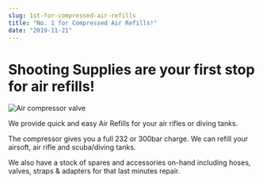 ```yaml
---
slug: 1st-for-compressed-air-refills
title: "No. 1 for Compressed Air Refills!"
date: "2019-11-21"
---
```


# **Shooting Supplies are your first stop for air refills!**

![Air compressor valve](https://res.cloudinary.com/shooting-supplies/image/upload/v1574353197/Gun-Charging-Kit-A-Clamp-with-hose_jkwukc.jpg)

We provide quick and easy Air Refills for your air rifles or diving tanks.

The compressor gives you a full 232 or 300bar charge. We can refill your airsoft, air rifle and scuba/diving tanks.

We also have a stock of spares and accessories on-hand including hoses, valves, straps & adapters for that last minutes repair.
